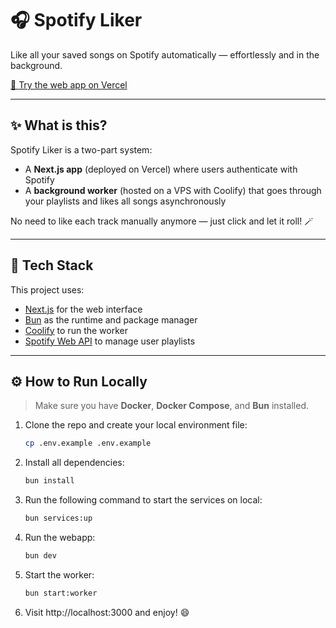 # 🎧 Spotify Liker

Like all your saved songs on Spotify automatically — effortlessly and in the background.

[🚀 Try the web app on Vercel](https://dj-liker.vercel.app)

---

## ✨ What is this?

Spotify Liker is a two-part system:

- A **Next.js app** (deployed on Vercel) where users authenticate with Spotify
- A **background worker** (hosted on a VPS with Coolify) that goes through your playlists and likes all songs asynchronously

No need to like each track manually anymore — just click and let it roll! 🪄

---

## 🧱 Tech Stack

This project uses:

- [Next.js](https://nextjs.org/) for the web interface
- [Bun](https://bun.sh/) as the runtime and package manager
- [Coolify](https://coolify.io/) to run the worker
- [Spotify Web API](https://developer.spotify.com/documentation/web-api/) to manage user playlists

---

## ⚙️ How to Run Locally

> Make sure you have **Docker**, **Docker Compose**, and **Bun** installed.

1. Clone the repo and create your local environment file:
   ```bash
   cp .env.example .env.example
   ```
2. Install all dependencies:
   ```bash
   bun install
   ```
3. Run the following command to start the services on local:
   ```bash
   bun services:up
   ```
4. Run the webapp:
   ```bash
   bun dev
   ```
5. Start the worker:
   ```bash
   bun start:worker
   ```
6. Visit http://localhost:3000 and enjoy! 😄
